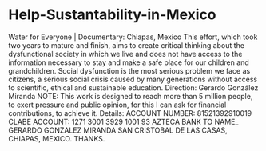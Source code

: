 # Help-Sustantability-in-Mexico
Water for Everyone | Documentary: Chiapas, Mexico This effort, which took two years to mature and finish, aims to create critical thinking about the dysfunctional society in which we live and does not have access to the information necessary to stay and make a safe place for our children and grandchildren. Social dysfunction is the most serious problem we face as citizens, a serious social crisis caused by many generations without access to scientific, ethical and sustainable education. Direction: Gerardo González Miranda NOTE: This work is designed to reach more than 5 million people, to exert pressure and public opinion, for this I can ask for financial contributions, to achieve it. Details: ACCOUNT NUMBER: 81521392910019 CLABE ACCOUNT: 1271 3001 3929 1001 93 AZTECA BANK TO NAME_ GERARDO GONZALEZ MIRANDA SAN CRISTOBAL DE LAS CASAS, CHIAPAS, MEXICO. THANKS.
